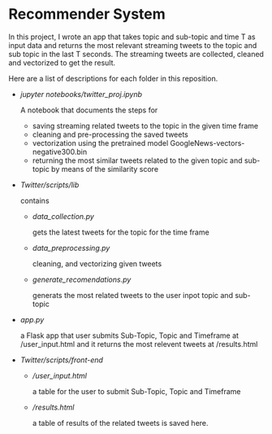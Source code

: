 # Recommender System
 In this project, I wrote an app that takes topic and
sub-topic and time T as input data and returns the most relevant streaming
tweets to the topic and sub topic in the last T seconds. The streaming tweets
are collected, cleaned and vectorized to get the result.

Here are a list of descriptions for each folder in this reposition.
-  *jupyter notebooks/twitter_proj.ipynb*

   A notebook that documents the steps for 
   - saving  streaming related  tweets to the topic in the given time frame
   - cleaning and pre-processing the saved tweets
   - vectorization using the pretrained model GoogleNews-vectors-negative300.bin
   - returning the most similar tweets related to the given topic and sub-topic by means of the similarity score 
-  *Twitter/scripts/lib*

   contains 

   - *data_collection.py*

      gets the latest tweets for the topic for the time frame

   - *data_preprocessing.py*
     
     cleaning, and vectorizing  given tweets

   - *generate_recomendations.py*
    
     generats the most related tweets to the user inpot topic and sub-topic
-  *app.py*

   a Flask app that user  submits  Sub-Topic, Topic and Timeframe  at /user_input.html and  it returns 
   the most relevent tweets at /results.html
- *Twitter/scripts/front-end*
   - */user_input.html*

     a table for the user to submit Sub-Topic, Topic and Timeframe
    - */results.html*
  
      a table of results of the related tweets is saved here.
  
